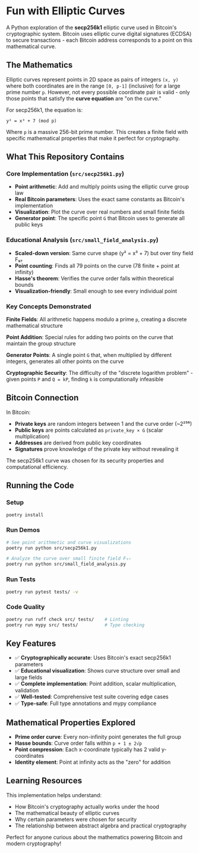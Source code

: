 # Fun with Elliptic Curves

A Python exploration of the **secp256k1** elliptic curve used in Bitcoin's cryptographic system. Bitcoin uses elliptic curve digital signatures (ECDSA) to secure transactions - each Bitcoin address corresponds to a point on this mathematical curve.

## The Mathematics

Elliptic curves represent points in 2D space as pairs of integers `(x, y)` where both coordinates are in the range `[0, p-1]` (inclusive) for a large prime number `p`. However, not every possible coordinate pair is valid - only those points that satisfy the **curve equation** are "on the curve."

For secp256k1, the equation is:
```
y² = x³ + 7 (mod p)
```

Where `p` is a massive 256-bit prime number. This creates a finite field with specific mathematical properties that make it perfect for cryptography.

## What This Repository Contains

### Core Implementation (`src/secp256k1.py`)
- **Point arithmetic**: Add and multiply points using the elliptic curve group law
- **Real Bitcoin parameters**: Uses the exact same constants as Bitcoin's implementation
- **Visualization**: Plot the curve over real numbers and small finite fields
- **Generator point**: The specific point `G` that Bitcoin uses to generate all public keys

### Educational Analysis (`src/small_field_analysis.py`)
- **Scaled-down version**: Same curve shape (y² = x³ + 7) but over tiny field F₉₇
- **Point counting**: Finds all 79 points on the curve (78 finite + point at infinity)
- **Hasse's theorem**: Verifies the curve order falls within theoretical bounds
- **Visualization-friendly**: Small enough to see every individual point

### Key Concepts Demonstrated

**Finite Fields**: All arithmetic happens modulo a prime `p`, creating a discrete mathematical structure

**Point Addition**: Special rules for adding two points on the curve that maintain the group structure

**Generator Points**: A single point `G` that, when multiplied by different integers, generates all other points on the curve

**Cryptographic Security**: The difficulty of the "discrete logarithm problem" - given points `P` and `Q = kP`, finding `k` is computationally infeasible

## Bitcoin Connection

In Bitcoin:
- **Private keys** are random integers between 1 and the curve order (~2²⁵⁶)  
- **Public keys** are points calculated as `private_key × G` (scalar multiplication)
- **Addresses** are derived from public key coordinates
- **Signatures** prove knowledge of the private key without revealing it

The secp256k1 curve was chosen for its security properties and computational efficiency.

## Running the Code

### Setup
```bash
poetry install
```

### Run Demos
```bash
# See point arithmetic and curve visualizations
poetry run python src/secp256k1.py

# Analyze the curve over small finite field F₉₇  
poetry run python src/small_field_analysis.py
```

### Run Tests
```bash
poetry run pytest tests/ -v
```

### Code Quality
```bash
poetry run ruff check src/ tests/    # Linting
poetry run mypy src/ tests/          # Type checking
```

## Key Features

- ✅ **Cryptographically accurate**: Uses Bitcoin's exact secp256k1 parameters
- ✅ **Educational visualization**: Shows curve structure over small and large fields  
- ✅ **Complete implementation**: Point addition, scalar multiplication, validation
- ✅ **Well-tested**: Comprehensive test suite covering edge cases
- ✅ **Type-safe**: Full type annotations and mypy compliance

## Mathematical Properties Explored

- **Prime order curve**: Every non-infinity point generates the full group
- **Hasse bounds**: Curve order falls within `p + 1 ± 2√p`
- **Point compression**: Each x-coordinate typically has 2 valid y-coordinates
- **Identity element**: Point at infinity acts as the "zero" for addition

## Learning Resources

This implementation helps understand:
- How Bitcoin's cryptography actually works under the hood
- The mathematical beauty of elliptic curves
- Why certain parameters were chosen for security
- The relationship between abstract algebra and practical cryptography

Perfect for anyone curious about the mathematics powering Bitcoin and modern cryptography!